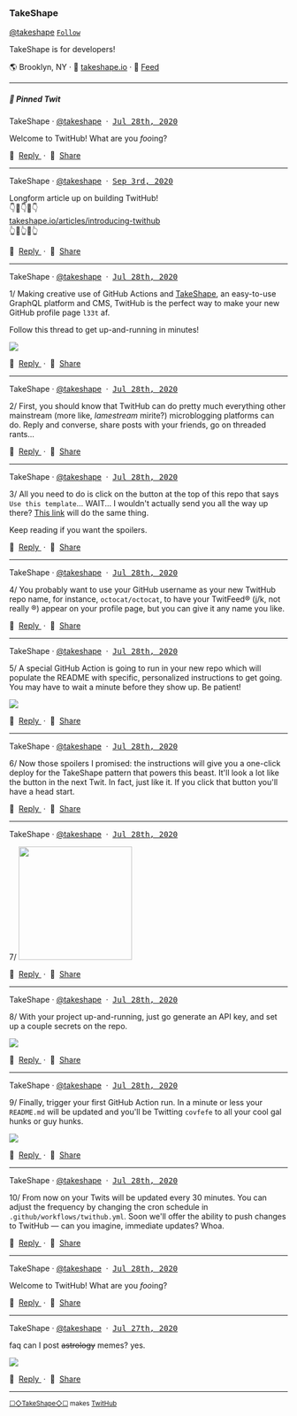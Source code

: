 <p><a href="https://images.takeshape.io/b9b1f9b0-313e-45d7-a92d-42dbbdec5dd0/dev/aa51f61d-0d03-4fa0-8d34-d8a1133356d9/takeshape_logo_lg_black-sq-500.png?auto=compress%2Cformat"><img src="https://images.takeshape.io/b9b1f9b0-313e-45d7-a92d-42dbbdec5dd0/dev/aa51f61d-0d03-4fa0-8d34-d8a1133356d9/takeshape_logo_lg_black-sq-500.png?auto=compress%2Cformat&h=134&mask=ellipse&q=100&w=134" title=""/></a></p>

### TakeShape

[@takeshape](https://github.com/takeshape)&nbsp;[`Follow`](https://github.com/takeshape?tab=followers)

TakeShape is for developers!

🌎 Brooklyn, NY · 📠&nbsp;[takeshape.io](https://takeshape.io) · 📡&nbsp;[Feed](https://raw.githubusercontent.com/takeshape/twithub/master/README.xml)


<hr />
<h5>📌 Pinned Twit</h5>

<p>
  TakeShape · 
  <a href="https://github.com/takeshape" rel="noopener noreferrer">@takeshape</a>
  &nbsp;·&nbsp; 
  <a name="1595944469-1" href="#1595944469-1"><kbd>Jul 28th, 2020</kbd></a>
</p>

Welcome to TwitHub! What are you *foo*ing?

<p>
  💬&nbsp;
  <a href="https://github.com/takeshape/twithub/issues/new?body=Welcome%20to%20TwitHub!%20What%20are%20you%20*foo*ing%3F%0A%0A---" rel="noopener noreferrer">
    Reply
  </a>
  &nbsp;·&nbsp;
  👏&nbsp;
  <a href="https://twitter.com/intent/tweet?url=https://github.com/takeshape/twithub%231595944469-1&hashtags=TwitHub">
    Share
  </a>
</p>
<hr />
<p>
  TakeShape · 
  <a href="https://github.com/takeshape" rel="noopener noreferrer">@takeshape</a>
  &nbsp;·&nbsp; 
  <a name="1599146356-1" href="#1599146356-1"><kbd>Sep 3rd, 2020</kbd></a>
</p>

Longform article up on building TwitHub!  
👇👀👇👀👇  
[takeshape.io/articles/introducing-twithub](https://www.takeshape.io/articles/introducing-twithub/)  
👆👀👆👀👆

<p>
  💬&nbsp;
  <a href="https://github.com/takeshape/twithub/issues/new?body=Longform%20article%20up%20on%20building%20TwitHub!%0A%F0%9F%91%87%F0%9F%91%80%F0%9F%91%87%F0%9F%91%80%F0%9F%91%87%0A%5Btakeshape.io%2Farticles%2Fintroducing-twithub%5D(https%3A%2F%2Fwww.takeshape.io%2Farticles%2Fintroducing-twithub%2F)%0A%F0%9F%91%86%F0%9F%91%80%F0%9F%91%86%F0%9F%91%80%F0%9F%91%86%0A%0A---" rel="noopener noreferrer">
    Reply
  </a>
  &nbsp;·&nbsp;
  👏&nbsp;
  <a href="https://twitter.com/intent/tweet?url=https://github.com/takeshape/twithub%231599146356-1&hashtags=TwitHub">
    Share
  </a>
</p><hr />
<p>
  TakeShape · 
  <a href="https://github.com/takeshape" rel="noopener noreferrer">@takeshape</a>
  &nbsp;·&nbsp; 
  <a name="1595984065-1" href="#1595984065-1"><kbd>Jul 28th, 2020</kbd></a>
</p>

1/ Making creative use of GitHub Actions and [TakeShape](https://takeshape.io), an easy-to-use GraphQL platform and CMS, TwitHub is the perfect way to make your new GitHub profile page `l33t` af.

Follow this thread to get up-and-running in minutes!

<p>
  <a href="https://images.takeshape.io/b9b1f9b0-313e-45d7-a92d-42dbbdec5dd0/dev/1a5e2a22-1ec1-45c5-882a-ab0cbe0b93e7/morpheus.jpg?auto=compress%2Cformat" alt="" rel="noopener noreferrer">
    <img src="https://images.takeshape.io/b9b1f9b0-313e-45d7-a92d-42dbbdec5dd0/dev/1a5e2a22-1ec1-45c5-882a-ab0cbe0b93e7/morpheus.jpg?auto=compress%2Cformat&corner-radius=15%2C15%2C15%2C15&crop=faces%2Centropy&fit=crop&mask=corners&max-h=510&q=100&w=510"/>
  </a>
</p><p>
  💬&nbsp;
  <a href="https://github.com/takeshape/twithub/issues/new?body=Making%20creative%20use%20of%20GitHub%20Actions%20and%20%5BTakeShape%5D(https%3A%2F%2Ftakeshape.io)%2C%20an%20easy-to-use%20GraphQL%20platform%20and%20CMS%2C%20TwitHub%20is%20the%20perfect%20way%20to%20make%20your%20new%20GitHub%20profile%20page%20%60l33t%60%20af.%0A%0AFollow%20this%20thread%20to%20get%20up-and-running%20in%20minutes!%0A%0A---" rel="noopener noreferrer">
    Reply
  </a>
  &nbsp;·&nbsp;
  👏&nbsp;
  <a href="https://twitter.com/intent/tweet?url=https://github.com/takeshape/twithub%231595984065-1&hashtags=TwitHub">
    Share
  </a>
</p><hr />
      
<p>
  TakeShape · 
  <a href="https://github.com/takeshape" rel="noopener noreferrer">@takeshape</a>
  &nbsp;·&nbsp; 
  <a name="1595984065-2" href="#1595984065-2"><kbd>Jul 28th, 2020</kbd></a>
</p>

2/ First, you should know that TwitHub can do pretty much everything other mainstream (more like, _lamestream_ mirite?) microblogging platforms can do. Reply and converse, share posts with your friends, go on threaded rants...

<p>
  💬&nbsp;
  <a href="https://github.com/takeshape/twithub/issues/new?body=First%2C%20you%20should%20know%20that%20TwitHub%20can%20do%20pretty%20much%20everything%20other%20mainstream%20(more%20like%2C%20_lamestream_%20mirite%3F)%20microblogging%20platforms%20can%20do.%20Reply%20and%20converse%2C%20share%20posts%20with%20your%20friends%2C%20go%20on%20threaded%20rants...%0A%0A---" rel="noopener noreferrer">
    Reply
  </a>
  &nbsp;·&nbsp;
  👏&nbsp;
  <a href="https://twitter.com/intent/tweet?url=https://github.com/takeshape/twithub%231595984065-2&hashtags=TwitHub">
    Share
  </a>
</p><hr />
      
<p>
  TakeShape · 
  <a href="https://github.com/takeshape" rel="noopener noreferrer">@takeshape</a>
  &nbsp;·&nbsp; 
  <a name="1595984065-3" href="#1595984065-3"><kbd>Jul 28th, 2020</kbd></a>
</p>

3/ All you need to do is click on the button at the top of this repo that says `Use this template`... WAIT... I wouldn't actually send you all the way up there? [This link](https://github.com/takeshape/TwitHub/generate) will do the same thing.

Keep reading if you want the spoilers.

<p>
  💬&nbsp;
  <a href="https://github.com/takeshape/twithub/issues/new?body=All%20you%20need%20to%20do%20is%20click%20on%20the%20button%20at%20the%20top%20of%20this%20repo%20that%20says%20%60Use%20this%20template%60...%20WAIT...%20I%20wouldn&#39;t%20actually%20send%20you%20all%20the%20way%20up%20there%3F%20%5BThis%20link%5D(https%3A%2F%2Fgithub.com%2Ftakeshape%2FTwitHub%2Fgenerate)%20will%20do%20the%20same%20thing.%0A%0AKeep%20reading%20if%20you%20want%20the%20spoilers.%0A%0A---" rel="noopener noreferrer">
    Reply
  </a>
  &nbsp;·&nbsp;
  👏&nbsp;
  <a href="https://twitter.com/intent/tweet?url=https://github.com/takeshape/twithub%231595984065-3&hashtags=TwitHub">
    Share
  </a>
</p><hr />
      
<p>
  TakeShape · 
  <a href="https://github.com/takeshape" rel="noopener noreferrer">@takeshape</a>
  &nbsp;·&nbsp; 
  <a name="1595984065-4" href="#1595984065-4"><kbd>Jul 28th, 2020</kbd></a>
</p>

4/ You probably want to use your GitHub username as your new TwitHub repo name, for instance, `octocat/octocat`, to have your TwitFeed® (j/k, not really ®) appear on your profile page, but you can give it any name you like.

<p>
  💬&nbsp;
  <a href="https://github.com/takeshape/twithub/issues/new?body=You%20probably%20want%20to%20use%20your%20GitHub%20username%20as%20your%20new%20TwitHub%20repo%20name%2C%20for%20instance%2C%20%60octocat%2Foctocat%60%2C%20to%20have%20your%20TwitFeed%C2%AE%20(j%2Fk%2C%20not%20really%20%C2%AE)%20appear%20on%20your%20profile%20page%2C%20but%20you%20can%20give%20it%20any%20name%20you%20like.%0A%0A---" rel="noopener noreferrer">
    Reply
  </a>
  &nbsp;·&nbsp;
  👏&nbsp;
  <a href="https://twitter.com/intent/tweet?url=https://github.com/takeshape/twithub%231595984065-4&hashtags=TwitHub">
    Share
  </a>
</p><hr />
      
<p>
  TakeShape · 
  <a href="https://github.com/takeshape" rel="noopener noreferrer">@takeshape</a>
  &nbsp;·&nbsp; 
  <a name="1595984065-5" href="#1595984065-5"><kbd>Jul 28th, 2020</kbd></a>
</p>

5/ A special GitHub Action is going to run in your new repo which will populate the README with specific, personalized instructions to get going. You may have to wait a minute before they show up. Be patient!

<p>
  <a href="https://images.takeshape.io/b9b1f9b0-313e-45d7-a92d-42dbbdec5dd0/dev/e6a6d705-34ae-484a-8f44-089de3ba1b14/patience.jpg?auto=compress%2Cformat" alt="" rel="noopener noreferrer">
    <img src="https://images.takeshape.io/b9b1f9b0-313e-45d7-a92d-42dbbdec5dd0/dev/e6a6d705-34ae-484a-8f44-089de3ba1b14/patience.jpg?auto=compress%2Cformat&corner-radius=15%2C15%2C15%2C15&crop=faces%2Centropy&fit=crop&mask=corners&max-h=510&q=100&w=510"/>
  </a>
</p><p>
  💬&nbsp;
  <a href="https://github.com/takeshape/twithub/issues/new?body=A%20special%20GitHub%20Action%20is%20going%20to%20run%20in%20your%20new%20repo%20which%20will%20populate%20the%20README%20with%20specific%2C%20personalized%20instructions%20to%20get%20going.%20You%20may%20have%20to%20wait%20a%20minute%20before%20they%20show%20up.%20Be%20patient!%0A%0A---" rel="noopener noreferrer">
    Reply
  </a>
  &nbsp;·&nbsp;
  👏&nbsp;
  <a href="https://twitter.com/intent/tweet?url=https://github.com/takeshape/twithub%231595984065-5&hashtags=TwitHub">
    Share
  </a>
</p><hr />
      
<p>
  TakeShape · 
  <a href="https://github.com/takeshape" rel="noopener noreferrer">@takeshape</a>
  &nbsp;·&nbsp; 
  <a name="1595984065-6" href="#1595984065-6"><kbd>Jul 28th, 2020</kbd></a>
</p>

6/ Now those spoilers I promised: the instructions will give you a one-click deploy for the TakeShape pattern that powers this beast. It'll look a lot like the button in the next Twit. In fact, just like it. If you click that button you'll have a head start.

<p>
  💬&nbsp;
  <a href="https://github.com/takeshape/twithub/issues/new?body=Now%20those%20spoilers%20I%20promised%3A%20the%20instructions%20will%20give%20you%20a%20one-click%20deploy%20for%20the%20TakeShape%20pattern%20that%20powers%20this%20beast.%20It&#39;ll%20look%20a%20lot%20like%20the%20button%20in%20the%20next%20Twit.%20In%20fact%2C%20just%20like%20it.%20If%20you%20click%20that%20button%20you&#39;ll%20have%20a%20head%20start.%0A%0A---" rel="noopener noreferrer">
    Reply
  </a>
  &nbsp;·&nbsp;
  👏&nbsp;
  <a href="https://twitter.com/intent/tweet?url=https://github.com/takeshape/twithub%231595984065-6&hashtags=TwitHub">
    Share
  </a>
</p><hr />
      
<p>
  TakeShape · 
  <a href="https://github.com/takeshape" rel="noopener noreferrer">@takeshape</a>
  &nbsp;·&nbsp; 
  <a name="1595984065-7" href="#1595984065-7"><kbd>Jul 28th, 2020</kbd></a>
</p>

7/ <a href="//app.takeshape.io/add-to-takeshape?repo=https://github.com/takeshape/TwitHub/tree/master/.takeshape/pattern"><img src="https://images.takeshape.io/2cccc825-70be-431c-9ba0-10ab38ecd3a7/dev/8e2f7bda-0e08-4ede-a546-6df59be6a8bb/Deploy+to+TakeShape@2x.png" width="205"/></a>

<p>
  💬&nbsp;
  <a href="https://github.com/takeshape/twithub/issues/new?body=%0A%0A---" rel="noopener noreferrer">
    Reply
  </a>
  &nbsp;·&nbsp;
  👏&nbsp;
  <a href="https://twitter.com/intent/tweet?url=https://github.com/takeshape/twithub%231595984065-7&hashtags=TwitHub">
    Share
  </a>
</p><hr />
      
<p>
  TakeShape · 
  <a href="https://github.com/takeshape" rel="noopener noreferrer">@takeshape</a>
  &nbsp;·&nbsp; 
  <a name="1595984065-8" href="#1595984065-8"><kbd>Jul 28th, 2020</kbd></a>
</p>

8/ With your project up-and-running, just go generate an API key, and set up a couple secrets on the repo.

<p>
  <a href="https://images.takeshape.io/b9b1f9b0-313e-45d7-a92d-42dbbdec5dd0/dev/193f7532-ecfd-4f5a-bbfc-0a495f1e2224/secrets.jpeg?auto=compress%2Cformat" alt="" rel="noopener noreferrer">
    <img src="https://images.takeshape.io/b9b1f9b0-313e-45d7-a92d-42dbbdec5dd0/dev/193f7532-ecfd-4f5a-bbfc-0a495f1e2224/secrets.jpeg?auto=compress%2Cformat&corner-radius=15%2C15%2C15%2C15&crop=faces%2Centropy&fit=crop&mask=corners&max-h=510&q=100&w=510"/>
  </a>
</p><p>
  💬&nbsp;
  <a href="https://github.com/takeshape/twithub/issues/new?body=With%20your%20project%20up-and-running%2C%20just%20go%20generate%20an%20API%20key%2C%20and%20set%20up%20a%20couple%20secrets%20on%20the%20repo.%0A%0A---" rel="noopener noreferrer">
    Reply
  </a>
  &nbsp;·&nbsp;
  👏&nbsp;
  <a href="https://twitter.com/intent/tweet?url=https://github.com/takeshape/twithub%231595984065-8&hashtags=TwitHub">
    Share
  </a>
</p><hr />
      
<p>
  TakeShape · 
  <a href="https://github.com/takeshape" rel="noopener noreferrer">@takeshape</a>
  &nbsp;·&nbsp; 
  <a name="1595984065-9" href="#1595984065-9"><kbd>Jul 28th, 2020</kbd></a>
</p>

9/ Finally, trigger your first GitHub Action run. In a minute or less your `README.md` will be updated and you'll be Twitting `covfefe` to all your cool gal hunks or guy hunks.

<p>
  <a href="https://images.takeshape.io/b9b1f9b0-313e-45d7-a92d-42dbbdec5dd0/dev/71746235-2dfa-492f-bfc4-6b01b4fdd3e7/great-job.jpg?auto=compress%2Cformat" alt="" rel="noopener noreferrer">
    <img src="https://images.takeshape.io/b9b1f9b0-313e-45d7-a92d-42dbbdec5dd0/dev/71746235-2dfa-492f-bfc4-6b01b4fdd3e7/great-job.jpg?auto=compress%2Cformat&corner-radius=15%2C15%2C15%2C15&crop=faces%2Centropy&fit=crop&mask=corners&max-h=510&q=100&w=510"/>
  </a>
</p><p>
  💬&nbsp;
  <a href="https://github.com/takeshape/twithub/issues/new?body=Finally%2C%20trigger%20your%20first%20GitHub%20Action%20run.%20In%20a%20minute%20or%20less%20your%20%60README.md%60%20will%20be%20updated%20and%20you&#39;ll%20be%20Twitting%20%60covfefe%60%20to%20all%20your%20cool%20gal%20hunks%20or%20guy%20hunks.%0A%0A---" rel="noopener noreferrer">
    Reply
  </a>
  &nbsp;·&nbsp;
  👏&nbsp;
  <a href="https://twitter.com/intent/tweet?url=https://github.com/takeshape/twithub%231595984065-9&hashtags=TwitHub">
    Share
  </a>
</p><hr />
      
<p>
  TakeShape · 
  <a href="https://github.com/takeshape" rel="noopener noreferrer">@takeshape</a>
  &nbsp;·&nbsp; 
  <a name="1595984065-10" href="#1595984065-10"><kbd>Jul 28th, 2020</kbd></a>
</p>

10/ From now on your Twits will be updated every 30 minutes. You can adjust the frequency by changing the cron schedule in `.github/workflows/twithub.yml`. Soon we'll offer the ability to push changes to TwitHub — can you imagine, immediate updates? Whoa.

<p>
  💬&nbsp;
  <a href="https://github.com/takeshape/twithub/issues/new?body=From%20now%20on%20your%20Twits%20will%20be%20updated%20every%2030%20minutes.%20You%20can%20adjust%20the%20frequency%20by%20changing%20the%20cron%20schedule%20in%20%60.github%2Fworkflows%2Ftwithub.yml%60.%20Soon%20we&#39;ll%20offer%20the%20ability%20to%20push%20changes%20to%20TwitHub%20%E2%80%94%20can%20you%20imagine%2C%20immediate%20updates%3F%20Whoa.%0A%0A---" rel="noopener noreferrer">
    Reply
  </a>
  &nbsp;·&nbsp;
  👏&nbsp;
  <a href="https://twitter.com/intent/tweet?url=https://github.com/takeshape/twithub%231595984065-10&hashtags=TwitHub">
    Share
  </a>
</p><hr />
<p>
  TakeShape · 
  <a href="https://github.com/takeshape" rel="noopener noreferrer">@takeshape</a>
  &nbsp;·&nbsp; 
  <a name="1595944469-1" href="#1595944469-1"><kbd>Jul 28th, 2020</kbd></a>
</p>

Welcome to TwitHub! What are you *foo*ing?

<p>
  💬&nbsp;
  <a href="https://github.com/takeshape/twithub/issues/new?body=Welcome%20to%20TwitHub!%20What%20are%20you%20*foo*ing%3F%0A%0A---" rel="noopener noreferrer">
    Reply
  </a>
  &nbsp;·&nbsp;
  👏&nbsp;
  <a href="https://twitter.com/intent/tweet?url=https://github.com/takeshape/twithub%231595944469-1&hashtags=TwitHub">
    Share
  </a>
</p><hr />
<p>
  TakeShape · 
  <a href="https://github.com/takeshape" rel="noopener noreferrer">@takeshape</a>
  &nbsp;·&nbsp; 
  <a name="1595882579-1" href="#1595882579-1"><kbd>Jul 27th, 2020</kbd></a>
</p>

faq can I post ~~astrology~~ memes? yes.

<p>
  <a href="https://images.takeshape.io/b9b1f9b0-313e-45d7-a92d-42dbbdec5dd0/dev/35752c8e-1467-43f6-84d6-c737314001d2/4aaii2.jpg?auto=compress%2Cformat" alt="" rel="noopener noreferrer">
    <img src="https://images.takeshape.io/b9b1f9b0-313e-45d7-a92d-42dbbdec5dd0/dev/35752c8e-1467-43f6-84d6-c737314001d2/4aaii2.jpg?auto=compress%2Cformat&corner-radius=15%2C15%2C15%2C15&crop=faces%2Centropy&fit=crop&mask=corners&max-h=510&q=100&w=510"/>
  </a>
</p><p>
  💬&nbsp;
  <a href="https://github.com/takeshape/twithub/issues/new?body=faq%20can%20I%20post%20~~astrology~~%20memes%3F%20yes.%0A%0A---" rel="noopener noreferrer">
    Reply
  </a>
  &nbsp;·&nbsp;
  👏&nbsp;
  <a href="https://twitter.com/intent/tweet?url=https://github.com/takeshape/twithub%231595882579-1&hashtags=TwitHub">
    Share
  </a>
</p>

<p>
  <hr />
  <small><a href="https://takeshape.io">☐◇TakeShape◇☐</a> makes <a href="https://github.com/takeshape/TwitHub">TwitHub</a></small>
</p>